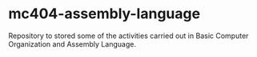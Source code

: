 # mc404-assembly-language
Repository to stored some of the activities carried out in Basic Computer Organization and Assembly Language.
